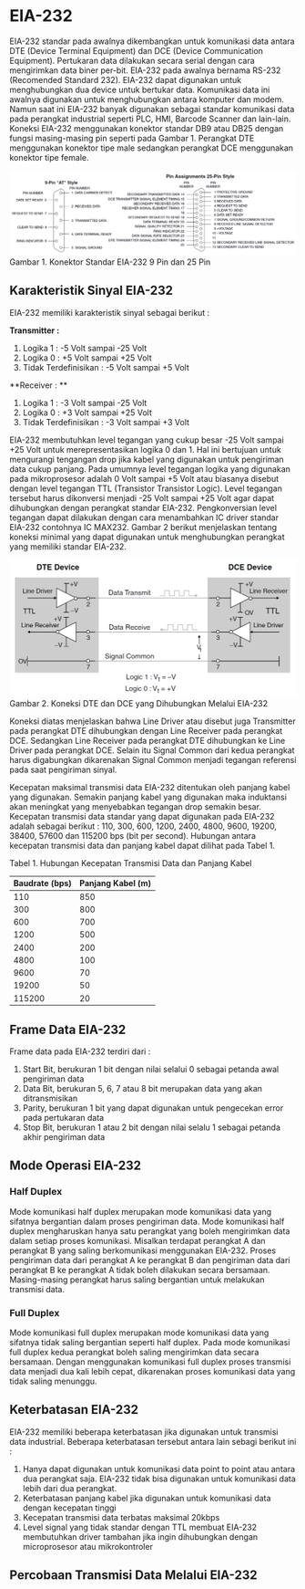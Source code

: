 # EIA-232

EIA-232 standar pada awalnya dikembangkan untuk komunikasi data antara DTE \(Device Terminal Equipment\) dan DCE \(Device Communication Equipment\). Pertukaran data dilakukan secara serial dengan cara mengirimkan data biner per-bit. EIA-232 pada awalnya bernama RS-232 \(Recomended Standard 232\). EIA-232 dapat digunakan untuk menghubungkan dua device untuk bertukar data. Komunikasi data ini awalnya digunakan untuk menghubungkan antara komputer dan modem. Namun saat ini EIA-232 banyak digunakan sebagai standar komunikasi data pada perangkat industrial seperti PLC, HMI, Barcode Scanner dan lain-lain. Koneksi EIA-232 menggunakan konektor standar DB9 atau DB25 dengan fungsi masing-masing pin seperti pada Gambar 1. Perangkat DTE menggunakan konektor tipe male sedangkan perangkat DCE menggunakan konektor tipe female.

![](/assets/2017-10-25_111646.png)Gambar 1. Konektor Standar EIA-232 9 Pin dan 25 Pin

## Karakteristik Sinyal EIA-232

EIA-232 memiliki karakteristik sinyal sebagai berikut :

**Transmitter :**

1. Logika 1 : -5 Volt sampai -25 Volt
2. Logika 0 : +5 Volt sampai +25 Volt
3. Tidak Terdefinisikan : -5 Volt sampai +5 Volt

**Receiver : **

1. Logika 1 : -3 Volt sampai -25 Volt
2. Logika 0 : +3 Volt sampai +25 Volt
3. Tidak Terdefinisikan : -3 Volt sampai +3 Volt

EIA-232 membutuhkan level tegangan yang cukup besar -25 Volt sampai +25 Volt untuk merepresentasikan logika 0 dan 1. Hal ini bertujuan untuk mengurangi tengangan drop jika kabel yang digunakan untuk pengiriman data cukup panjang. Pada umumnya level tegangan logika yang digunakan pada mikroprosesor adalah 0 Volt sampai +5 Volt atau biasanya disebut dengan level tegangan TTL \(Transistor Transistor Logic\). Level tegangan tersebut harus dikonversi menjadi -25 Volt sampai +25 Volt agar dapat dihubungkan dengan perangkat standar EIA-232. Pengkonversian level tegangan dapat dilakukan dengan cara menambahkan IC driver standar EIA-232 contohnya IC MAX232. Gambar 2 berikut menjelaskan tentang koneksi minimal yang dapat digunakan untuk menghubungkan perangkat yang memiliki standar EIA-232.

![](/assets/2017-10-25_115015.png)Gambar 2. Koneksi DTE dan DCE yang Dihubungkan Melalui EIA-232

Koneksi diatas menjelaskan bahwa Line Driver atau disebut juga Transmitter pada perangkat DTE dihubungkan dengan Line Receiver pada perangkat DCE. Sedangkan Line Receiver pada perangkat DTE dihubungkan ke Line Driver pada perangkat DCE. Selain itu Signal Common dari kedua perangkat harus digabungkan dikarenakan Signal Common menjadi tegangan referensi pada saat pengiriman sinyal.

Kecepatan maksimal transmisi data EIA-232 ditentukan oleh panjang kabel yang digunakan. Semakin panjang kabel yang digunakan maka induktansi akan meningkat yang menyebabkan tegangan drop semakin besar. Kecepatan transmisi data standar yang dapat digunakan pada EIA-232 adalah sebagai berikut : 110, 300, 600, 1200, 2400, 4800, 9600, 19200, 38400, 57600 dan 115200 bps \(bit per second\). Hubungan antara kecepatan transmisi data dan panjang kabel dapat dilihat pada Tabel 1.

Tabel 1. Hubungan Kecepatan Transmisi Data dan Panjang Kabel

| Baudrate \(bps\) | Panjang Kabel \(m\) |
| :--- | :--- |
| 110 | 850 |
| 300 | 800 |
| 600 | 700 |
| 1200 | 500 |
| 2400 | 200 |
| 4800 | 100 |
| 9600 | 70 |
| 19200 | 50 |
| 115200 | 20 |

## Frame Data EIA-232

Frame data pada EIA-232 terdiri dari :

1. Start Bit, berukuran 1 bit dengan nilai selalui 0 sebagai petanda awal pengiriman data
2. Data Bit, berukuran 5, 6, 7 atau 8 bit merupakan data yang akan ditransmisikan
3. Parity, berukuran 1 bit yang dapat digunakan untuk pengecekan error pada pertukaran data
4. Stop Bit, berukuran 1 atau 2 bit dengan nilai selalu 1 sebagai petanda akhir pengiriman data

## Mode Operasi EIA-232

### Half Duplex

Mode komunikasi half duplex merupakan mode komunikasi data yang sifatnya bergantian dalam proses pengiriman data. Mode komunikasi half duplex mengharuskan hanya satu perangkat yang boleh mengirimkan data dalam setiap proses komunikasi. Misalkan terdapat perangkat A dan perangkat B yang saling berkomunikasi menggunakan EIA-232. Proses pengiriman data dari perangkat A ke perangkat B dan pengiriman data dari perangkat B ke perangkat A tidak boleh dilakukan secara bersamaan. Masing-masing perangkat harus saling bergantian untuk melakukan transmisi data.

### Full Duplex

Mode komunikasi full duplex merupakan mode komunikasi data yang sifatnya tidak saling bergantian seperti half duplex. Pada mode komunikasi full duplex kedua perangkat boleh saling mengirimkan data secara bersamaan. Dengan menggunakan komunikasi full duplex proses transmisi data menjadi dua kali lebih cepat, dikarenakan proses komunikasi data yang tidak saling menunggu.

## Keterbatasan EIA-232

EIA-232 memiliki beberapa keterbatasan jika digunakan untuk transmisi data industrial. Beberapa keterbatasan tersebut antara lain sebagi berikut ini :

1. Hanya dapat digunakan untuk komunikasi data point to point atau antara dua perangkat saja. EIA-232 tidak bisa digunakan untuk komunikasi data lebih dari dua perangkat.
2. Keterbatasan panjang kabel jika digunakan untuk komunikasi data dengan kecepatan tinggi
3. Kecepatan transmisi data terbatas maksimal 20kbps
4. Level signal yang tidak standar dengan TTL membuat EIA-232 membutuhkan driver tambahan jika ingin dihubungkan dengan microprosesor atau mikrokontroler

## Percobaan Transmisi Data Melalui EIA-232



